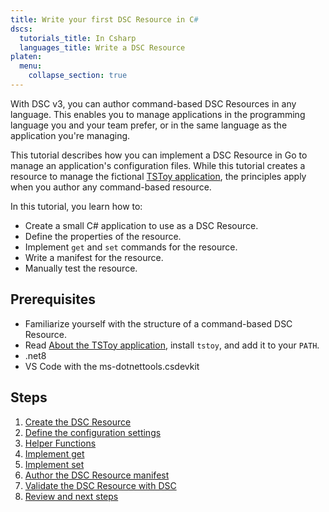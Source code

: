 ```yaml
---
title: Write your first DSC Resource in C#
dscs:
  tutorials_title: In Csharp
  languages_title: Write a DSC Resource
platen:
  menu:
    collapse_section: true
---
```


With DSC v3, you can author command-based DSC Resources in any language. This enables you to manage
applications in the programming language you and your team prefer, or in the same language as the
application you're managing.

This tutorial describes how you can implement a DSC Resource in Go to manage an application's
configuration files. While this tutorial creates a resource to manage the fictional
[TSToy application][02], the principles apply when you author any command-based resource.

In this tutorial, you learn how to:

- Create a small C# application to use as a DSC Resource.
- Define the properties of the resource.
- Implement `get` and `set` commands for the resource.
- Write a manifest for the resource.
- Manually test the resource.

## Prerequisites

- Familiarize yourself with the structure of a command-based DSC Resource.
- Read [About the TSToy application][02], install `tstoy`, and add it to your `PATH`.
- .net8 
- VS Code with the ms-dotnettools.csdevkit

## Steps

1. [Create the DSC Resource][03]
1. [Define the configuration settings][04]
1. [Helper Functions][05]
1. [Implement get][06]
1. [Implement set][07]
1. [Author the DSC Resource manifest][08]
1. [Validate the DSC Resource with DSC][09]
1. [Review and next steps][10]

[02]: /tstoy/about/
[03]: 1-create.md
[04]: 2-define-config-settings.md
[05]: 3-helper-functions.md
[06]: 4-implement-get.md
[07]: 5-implement-set.md
[08]: 6-author-manifest.md
[09]: 7-validate.md
[10]: review.md
